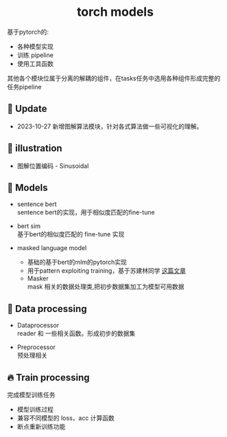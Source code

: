<h1 align="center">
  torch models
</h1>

基于pytorch的:  
* 各种模型实现  
* 训练 pipeline  
* 使用工具函数  

其他各个模块位属于分离的解耦的组件，在tasks任务中选用各种组件形成完整的任务pipeline

## 🌈 Update
- 2023-10-27 新增图解算法模块，针对各式算法做一些可视化的理解。


## 💫 illustration 
- 图解位置编码 - Sinusoidal


## 🌟 Models
* sentence bert  
  sentence bert的实现，用于相似度匹配的fine-tune  


* bert sim  
  基于bert的相似度匹配的 fine-tune 实现  


* masked language model  
  * 基础的基于bert的mlm的pytorch实现
  * 用于pattern exploiting training，基于苏建林同学 [这篇文章](https://kexue.fm/archives/8213) 
  * Masker  
    mask 相关的数据处理类,把初步数据集加工为模型可用数据


## 🥤 Data processing
* Dataprocessor  
  reader 和 一些相关函数。形成初步的数据集  


* Preprocessor  
  预处理相关

  
## 🔥 Train processing
完成模型训练任务
* 模型训练过程 
* 兼容不同模型的 loss，acc 计算函数
* 断点重新训练功能